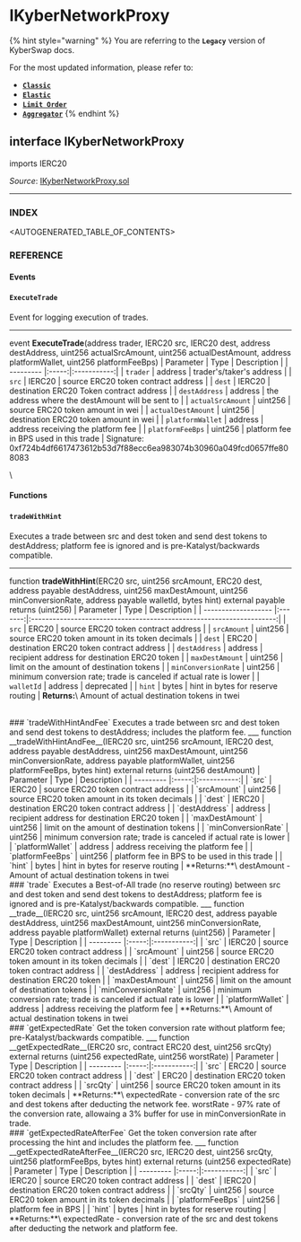 # IKyberNetworkProxy

{% hint style="warning" %}
You are referring to the **`Legacy`** version of KyberSwap docs.

For the most updated information, please refer to:

* [**`Classic`**](../../../../liquidity-solutions/kyberswap-classic/)
* [**`Elastic`**](../../../../liquidity-solutions/kyberswap-elastic/)
* [**`Limit Order`**](../../../../kyberswap-solutions/limit-order/)
* [**`Aggregator`**](../../../../kyberswap-solutions/kyberswap-aggregator/)
{% endhint %}

## interface IKyberNetworkProxy

imports IERC20

_Source_: [IKyberNetworkProxy.sol](https://github.com/KyberNetwork/smart-contracts/blob/master/contracts/sol6/IKyberNetworkProxy.sol)

***

### INDEX[​](https://docs.kyberswap.com/Legacy/api-abi/core-smart-contracts/api\_abi-ikybernetworkproxy#index) <a href="#index" id="index"></a>

\<AUTOGENERATED\_TABLE\_OF\_CONTENTS>

### REFERENCE[​](https://docs.kyberswap.com/Legacy/api-abi/core-smart-contracts/api\_abi-ikybernetworkproxy#reference) <a href="#reference" id="reference"></a>

#### Events[​](https://docs.kyberswap.com/Legacy/api-abi/core-smart-contracts/api\_abi-ikybernetworkproxy#events) <a href="#events" id="events"></a>

#### `ExecuteTrade`[​](https://docs.kyberswap.com/Legacy/api-abi/core-smart-contracts/api\_abi-ikybernetworkproxy#executetrade) <a href="#executetrade" id="executetrade"></a>

Event for logging execution of trades.

***

event **ExecuteTrade**(address trader, IERC20 src, IERC20 dest, address destAddress, uint256 actualSrcAmount, uint256 actualDestAmount, address platformWallet, uint256 platformFeeBps) | Parameter | Type | Description | | --------- |:-----:|:-----------:| | `trader` | address | trader's/taker's address | | `src` | IERC20 | source ERC20 token contract address | | `dest` | IERC20 | destination ERC20 Token contract address | | `destAddress` | address | the address where the destAmount will be sent to | | `actualSrcAmount` | uint256 | source ERC20 token amount in wei | | `actualDestAmount` | uint256 | destination ERC20 token amount in wei | | `platformWallet` | address | address receiving the platform fee | | `platformFeeBps` | uint256 | platform fee in BPS used in this trade | Signature: 0xf724b4df6617473612b53d7f88ecc6ea983074b30960a049fcd0657ffe808083

\


#### Functions[​](https://docs.kyberswap.com/Legacy/api-abi/core-smart-contracts/api\_abi-ikybernetworkproxy#functions) <a href="#functions" id="functions"></a>

#### `tradeWithHint`[​](https://docs.kyberswap.com/Legacy/api-abi/core-smart-contracts/api\_abi-ikybernetworkproxy#tradewithhint) <a href="#tradewithhint" id="tradewithhint"></a>

Executes a trade between src and dest token and send dest tokens to destAddress; platform fee is ignored and is pre-Katalyst/backwards compatible.

***

function **tradeWithHint**(ERC20 src, uint256 srcAmount, ERC20 dest, address payable destAddress, uint256 maxDestAmount, uint256 minConversionRate, address payable walletId, bytes hint) external payable returns (uint256) | Parameter | Type | Description | | ------------------- |:-------:|:--------------------------------------------------------------------:| | `src` | ERC20 | source ERC20 token contract address | | `srcAmount` | uint256 | source ERC20 token amount in its token decimals | | `dest` | ERC20 | destination ERC20 token contract address | | `destAddress` | address | recipient address for destination ERC20 token | | `maxDestAmount` | uint256 | limit on the amount of destination tokens | | `minConversionRate` | uint256 | minimum conversion rate; trade is canceled if actual rate is lower | | `walletId` | address | deprecated | | `hint` | bytes | hint in bytes for reserve routing | **Returns:**\ Amount of actual destination tokens in twei

\
\### \`tradeWithHintAndFee\` Executes a trade between src and dest token and send dest tokens to destAddress; includes the platform fee. \_\_\_ function \_\_tradeWithHintAndFee\_\_(IERC20 src, uint256 srcAmount, IERC20 dest, address payable destAddress, uint256 maxDestAmount, uint256 minConversionRate, address payable platformWallet, uint256 platformFeeBps, bytes hint) external returns (uint256 destAmount) | Parameter | Type | Description | | --------- |:-----:|:-----------:| | \`src\` | IERC20 | source ERC20 token contract address | | \`srcAmount\` | uint256 | source ERC20 token amount in its token decimals | | \`dest\` | IERC20 | destination ERC20 token contract address | | \`destAddress\` | address | recipient address for destination ERC20 token | | \`maxDestAmount\` | uint256 | limit on the amount of destination tokens | | \`minConversionRate\` | uint256 | minimum conversion rate; trade is canceled if actual rate is lower | | \`platformWallet\` | address | address receiving the platform fee | | \`platformFeeBps\` | uint256 | platform fee in BPS to be used in this trade | | \`hint\` | bytes | hint in bytes for reserve routing | \*\*Returns:\*\*\ destAmount - Amount of actual destination tokens in twei\
\### \`trade\` Executes a Best-of-All trade (no reserve routing) between src and dest token and send dest tokens to destAddress; platform fee is ignored and is pre-Katalyst/backwards compatible. \_\_\_ function \_\_trade\_\_(IERC20 src, uint256 srcAmount, IERC20 dest, address payable destAddress, uint256 maxDestAmount, uint256 minConversionRate, address payable platformWallet) external returns (uint256) | Parameter | Type | Description | | --------- |:-----:|:-----------:| | \`src\` | IERC20 | source ERC20 token contract address | | \`srcAmount\` | uint256 | source ERC20 token amount in its token decimals | | \`dest\` | IERC20 | destination ERC20 token contract address | | \`destAddress\` | address | recipient address for destination ERC20 token | | \`maxDestAmount\` | uint256 | limit on the amount of destination tokens | | \`minConversionRate\` | uint256 | minimum conversion rate; trade is canceled if actual rate is lower | | \`platformWallet\` | address | address receiving the platform fee | \*\*Returns:\*\*\ Amount of actual destination tokens in twei\
\### \`getExpectedRate\` Get the token conversion rate without platform fee; pre-Katalyst/backwards compatible. \_\_\_ function \_\_getExpectedRate\_\_(ERC20 src, contract ERC20 dest, uint256 srcQty) external returns (uint256 expectedRate, uint256 worstRate) | Parameter | Type | Description | | --------- |:-----:|:-----------:| | \`src\` | ERC20 | source ERC20 token contract address | | \`dest\` | ERC20 | destination ERC20 token contract address | | \`srcQty\` | uint256 | source ERC20 token amount in its token decimals | \*\*Returns:\*\*\ expectedRate - conversion rate of the src and dest tokens after deducting the network fee. worstRate - 97% rate of the conversion rate, allowaing a 3% buffer for use in minConversionRate in trade.\
\### \`getExpectedRateAfterFee\` Get the token conversion rate after processing the hint and includes the platform fee. \_\_\_ function \_\_getExpectedRateAfterFee\_\_(IERC20 src, IERC20 dest, uint256 srcQty, uint256 platformFeeBps, bytes hint) external returns (uint256 expectedRate) | Parameter | Type | Description | | --------- |:-----:|:-----------:| | \`src\` | IERC20 | source ERC20 token contract address | | \`dest\` | IERC20 | destination ERC20 token contract address | | \`srcQty\` | uint256 | source ERC20 token amount in its token decimals | | \`platformFeeBps\` | uint256 | platform fee in BPS | | \`hint\` | bytes | hint in bytes for reserve routing | \*\*Returns:\*\*\ expectedRate - conversion rate of the src and dest tokens after deducting the network and platform fee.
